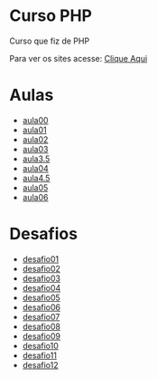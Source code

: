 # Curso PHP
 <p>Curso que fiz de PHP</p>
 <p>Para ver os sites acesse: <a href="https://heitor805.github.io/Curso-PHP/" target="_blank">Clique Aqui</a></p>
 <h1> Aulas </h1>
 <ul>
  <li><a href="/ex000/index.php" target="_blank">aula00</a></li>
  <li><a href="Curso-PHP/ex001/index.php" target="_blank">aula01</a></li>
  <li><a href="Curso-PHP/ex002/index.php" target="_blank">aula02</a></li>
  <li><a href="Curso-PHP/ex003/index.php" target="_blank">aula03</a></li>
  <li><a href="Curso-PHP/ex3.5/index.php" target="_blank">aula3.5</a></li>
  <li><a href="/ex004/index.html" target="_blank">aula04</a></li>
  <li><a href="Curso-PHP/ex4.5/index.php" target="_blank">aula4.5</a></li>
  <li><a href="Curso-PHP/ex005/form.html" target="_blank">aula05</a></li>
  <li><a href="Curso-PHP/ex006/index.php" target="_blank">aula06</a></li>
 </ul>
 <h1> Desafios </h1>
 <ul>
  <li><a href="Curso-PHP/desafio001/index.html" target="_blank">desafio01</a></li>
  <li><a href="Curso-PHP/desafio002/index.php" target="_blank">desafio02</a></li>
  <li><a href="Curso-PHP/desafio003/index.html" target="_blank">desafio03</a></li>
  <li><a href="Curso-PHP/desafio004/index.html" target="_blank">desafio04</a></li>
  <li><a href="Curso-PHP/desafio005/index.html" target="_blank">desafio05</a></li>
  <li><a href="Curso-PHP/desafio006/index.php" target="_blank">desafio06</a></li>
  <li><a href="Curso-PHP/desafio007/index.php" target="_blank">desafio07</a></li>
  <li><a href="Curso-PHP/desafio008/index.php" target="_blank">desafio08</a></li>
  <li><a href="Curso-PHP/desafio009/index.php" target="_blank">desafio09</a></li>
  <li><a href="Curso-PHP/desafio010/index.php" target="_blank">desafio10</a></li>
  <li><a href="Curso-PHP/desafio011/index.php" target="_blank">desafio11</a></li>
  <li><a href="Curso-PHP/desafio012/index.php" target="_blank">desafio12</a></li>
 </ul>

